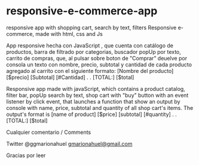 # responsive-e-commerce-app
responsive app with shopping cart, search by text, filters
Responsive e-commerce, made with html, css and Js

App responsive hecha con JavaScript , que cuenta con catálogo de productos, barra de filtrado por categorias, buscador popUp por texto, carrito de compras, que, al pulsar sobre boton de "Comprar" deuelve por consola un texto con nombre, precio, subtotal y cantidad de cada producto agregado al carrito con el siguiente formato: [Nombre del producto] [$precio] [Subtotal] [#Cantidad] . . [TOTAL:] [$total]

Responsive app made with javaScript, which contains a product catalog, filter bar, popUp search by text, shop cart with "buy" button with an event listener by click event, that launches a function that show an output by console with name, price, subtotal and quantity of all shop cart's items.
The output's format is [name of product] [$price] [subtotal] [#quantity] . . [TOTAL:] [$total]

Cualquier comentario / Comments

Twitter @ggmarionahuel gmarionahuel@gmail.com

Gracias por leer
